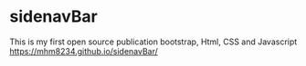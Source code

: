 # sidenavBar
This is my first open source publication bootstrap, Html, CSS and Javascript
https://mhm8234.github.io/sidenavBar/
